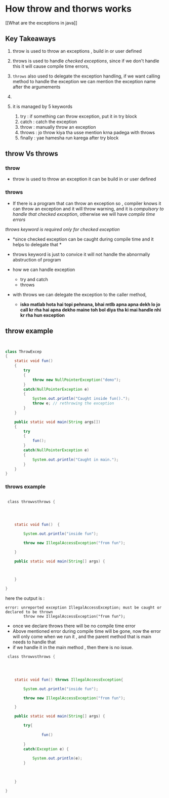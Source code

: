 # How throw and thorws works
[[What are the exceptions in java]]


## Key Takeaways
1. throw is used to throw an exceptions , build in or user defined
2. throws is used to handle *checked exceptions*, since if we don't handle this it will cause compile time errors, 
3.  `throws`  also used to delegate the exception handling, if we want calling method to handle the exception we can mention the exception name after the argumements
4. 

1. it is managed by 5 keywords
	1. try : if something can throw exception, put it in try block
	2. catch : catch the exception
	3. throw : manually throw an exception
	4. throws : jo throw kiya tha usse mention krna padega with throws
	5. finally :  yae hamesha run karega after try block


## throw Vs throws
### throw
- throw is used to throw an exception it can be build in or user defined



### throws
- If there is a program that can throw an exception so , compiler knows it can throw an exception and it will throw warning, and it is *compulsory to handle that checked exception*, otherwise we will have *compile time errors*

*throws keyword is required only for checked exception*
- *since checked exception can be caught during compile time and it helps to delegate that *
- throws keyword is just to convice it will not handle the abnormally abstruction of program
- how we can handle exception
	- try and catch
	- throws

- with throws we can delegate the exception to the caller method,
	- **isko matlab hota hai topi pehnana, bhai mtlb apna apna dekh lo jo call kr rha hai apna dekho maine toh bol diya tha  ki mai handle nhi kr rha hun exception**


## throw example

```java


class ThrowExcep
{
	static void fun()
	{
		try
		{
			throw new NullPointerException("demo");
		}
		catch(NullPointerException e)
		{
			System.out.println("Caught inside fun().");
			throw e; // rethrowing the exception
		}
	}

	public static void main(String args[])
	{
		try
		{
			fun();
		}
		catch(NullPointerException e)
		{
			System.out.println("Caught in main.");
		}
	}
}

```


### throws example
```java

 class throwvsthrows {

  
  

    static void fun()  {

        System.out.println("inside fun");

        throw new IllegalAccessException("from fun");

    }

    public static void main(String[] args) {

  

    }    

}
```

here the output is :
```
error: unreported exception IllegalAccessException; must be caught or declared to be thrown
        throw new IllegalAccessException("from fun");
```


- once we declare throws there will be no compile time error 
- Above mentioned error during compile time will be gone, now the error will only come when we run it , and the parent method that is main needs to handle that
- if we handle it in the main method , then there is no issue.


```java
 class throwvsthrows {

  
  

    static void fun() throws IllegalAccessException{

        System.out.println("inside fun");

        throw new IllegalAccessException("from fun");

    }

    public static void main(String[] args) {

		try{
			
				fun()
		
		}
		catch(Exception e) {
		
			System.out.println(e);
		}	
		
  

    }    

}
```